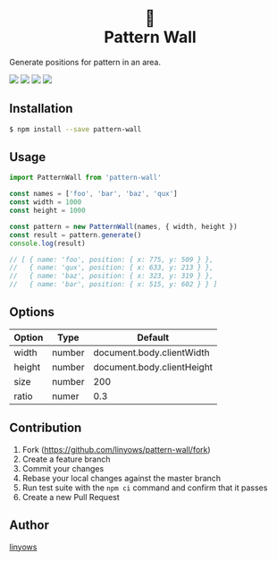 <h1 align="center">🌈<br>Pattern Wall</h1>

Generate positions for pattern in an area.


<a href="https://www.npmjs.com/package/pattern-wall" title="npm"><img src="http://img.shields.io/npm/v/pattern-wall.svg?style=for-the-badge"></a>
<a href="https://travis-ci.org/linyows/pattern-wall" title="travis"><img src="https://img.shields.io/travis/linyows/pattern-wall.svg?style=for-the-badge"></a>
<a href="https://codecov.io/gh/linyows/pattern-wall" title="codecov.io"><img src="https://img.shields.io/codecov/c/gh/linyows/pattern-wall.svg?style=for-the-badge"></a>
<a href="https://github.com/linyows/pattern-wall/blob/master/LICENSE" title="MIT License"><img src="https://img.shields.io/badge/license-MIT-blue.svg?style=for-the-badge"></a>

Installation
--

```sh
$ npm install --save pattern-wall
```

Usage
--

```ts
import PatternWall from 'pattern-wall'

const names = ['foo', 'bar', 'baz', 'qux']
const width = 1000
const height = 1000

const pattern = new PatternWall(names, { width, height })
const result = pattern.generate()
console.log(result)

// [ { name: 'foo', position: { x: 775, y: 509 } },
//   { name: 'qux', position: { x: 633, y: 213 } },
//   { name: 'baz', position: { x: 323, y: 319 } },
//   { name: 'bar', position: { x: 515, y: 602 } } ]
```

Options
--

Option | Type   | Default
---    | ---    | ---
width  | number | document.body.clientWidth
height | number | document.body.clientHeight
size   | number | 200
ratio  | numer  | 0.3

Contribution
--

1. Fork (https://github.com/linyows/pattern-wall/fork)
1. Create a feature branch
1. Commit your changes
1. Rebase your local changes against the master branch
1. Run test suite with the `npm ci` command and confirm that it passes
1. Create a new Pull Request

Author
--

[linyows](https://github.com/linyows)
